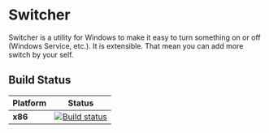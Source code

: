 Switcher
=======

Switcher is a utility for Windows to make it easy to turn something on or off (Windows Service, etc.). It is extensible. That mean you can add more switch by your self.

Build Status
------------

|Platform|Status                                                                                                                                                                 |
|--------|-----------------------------------------------------------------------------------------------------------------------------------------------------------------------|
|**x86** |[![Build status](https://ci.appveyor.com/api/projects/status/kmjdr3wsr021663t/branch/master?svg=true)](https://ci.appveyor.com/project/ExUltima/switcher/branch/master)|
